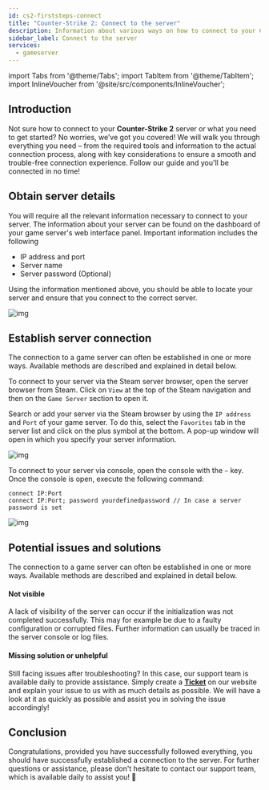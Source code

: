 ```yaml
---
id: cs2-firststeps-connect
title: "Counter-Strike 2: Connect to the server"
description: Information about various ways on how to connect to your Counter-Strike 2 server from ZAP-Hosting - ZAP-Hosting.com Documentation
sidebar_label: Connect to the server
services:
  - gameserver
---
```


import Tabs from '@theme/Tabs';
import TabItem from '@theme/TabItem';
import InlineVoucher from '@site/src/components/InlineVoucher';


## Introduction
Not sure how to connect to your **Counter-Strike 2** server or what you need to get started? No worries, we’ve got you covered! We will walk you through everything you need – from the required tools and information to the actual connection process, along with key considerations to ensure a smooth and trouble-free connection experience. Follow our guide and you'll be connected in no time!

<InlineVoucher />



## Obtain server details

You will require all the relevant information necessary to connect to your server. The information about your server can be found on the dashboard of your game server's web interface panel. Important information includes the following

- IP address and port
- Server name
- Server password (Optional)

Using the information mentioned above, you should be able to locate your server and ensure that you connect to the correct server.

![img](https://screensaver01.zap-hosting.com/index.php/s/TArxRjwEcctXwFt/preview)

## Establish server connection

The connection to a game server can often be established in one or more ways. Available methods are described and explained in detail below.

<Tabs>

<TabItem value="connect_solution_server_browser_steam" label="Server Browser (Steam)">



To connect to your server via the Steam server browser, open the server browser from Steam. Click on `View` at the top of the Steam navigation and then on the `Game Server` section to open it. 

Search or add your server via the Steam browser by using the `IP address` and `Port` of your game server. To do this, select the `Favorites` tab in the server list and click on the plus symbol at the bottom. A pop-up window will open in which you specify your server information. 

![img](https://screensaver01.zap-hosting.com/index.php/s/MMsokw2ZyCreeCN/download)

</TabItem>

<TabItem value="connect_solution3" label="Console (In game)">

To connect to your server via console, open the console with the `~` key. Once the console is open, execute the following command: 

```
connect IP:Port
connect IP:Port; password yourdefinedpassword // In case a server password is set
```

![img](https://screensaver01.zap-hosting.com/index.php/s/ERHMR6q3CdySn4W/preview)

</TabItem>
</Tabs>



## Potential issues and solutions

The connection to a game server can often be established in one or more ways. Available methods are described and explained in detail below.

#### Not visible

A lack of visibility of the server can occur if the initialization was not completed successfully. This may for example be due to a faulty configuration or corrupted files. Further information can usually be traced in the server console or log files.



#### Missing solution or unhelpful

Still facing issues after troubleshooting? In this case, our support team is available daily to provide assistance. Simply create a **[Ticket](https://zap-hosting.com/en/customer/support/)** on our website and explain your issue to us with as much details as possible. We will have a look at it as quickly as possible and assist you in solving the issue accordingly!



## Conclusion

Congratulations, provided you have successfully followed everything, you should have successfully established a connection to the server. For further questions or assistance, please don't hesitate to contact our support team, which is available daily to assist you! 🙂



